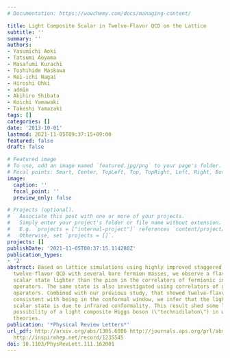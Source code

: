 ```yaml
---
# Documentation: https://wowchemy.com/docs/managing-content/

title: Light Composite Scalar in Twelve-Flavor QCD on the Lattice
subtitle: ''
summary: ''
authors:
- Yasumichi Aoki
- Tatsumi Aoyama
- Masafumi Kurachi
- Toshihide Maskawa
- Kei-ichi Nagai
- Hiroshi Ohki
- admin
- Akihiro Shibata
- Koichi Yamawaki
- Takeshi Yamazaki
tags: []
categories: []
date: '2013-10-01'
lastmod: 2021-11-05T09:37:15+09:00
featured: false
draft: false

# Featured image
# To use, add an image named `featured.jpg/png` to your page's folder.
# Focal points: Smart, Center, TopLeft, Top, TopRight, Left, Right, BottomLeft, Bottom, BottomRight.
image:
  caption: ''
  focal_point: ''
  preview_only: false

# Projects (optional).
#   Associate this post with one or more of your projects.
#   Simply enter your project's folder or file name without extension.
#   E.g. `projects = ["internal-project"]` references `content/project/deep-learning/index.md`.
#   Otherwise, set `projects = []`.
projects: []
publishDate: '2021-11-05T00:37:15.114280Z'
publication_types:
- '2'
abstract: Based on lattice simulations using highly improved staggered quarks for
  twelve-flavor QCD with several bare fermion masses, we observe a flavor-singlet
  scalar state lighter than the pion in the correlators of fermionic interpolating
  operators. The same state is also investigated using correlators of gluonic interpolating
  operators. Combined with our previous study, that showed twelve-flavor QCD to be
  consistent with being in the conformal window, we infer that the lightness of the
  scalar state is due to infrared conformality. This result shed some light on the
  possibility of a light composite Higgs boson (\"technidilaton\") in walking technicolor
  theories.
publication: '*Physical Review Letters*'
url_pdf: http://arxiv.org/abs/1305.6006 http://journals.aps.org/prl/abstract/10.1103/PhysRevLett.111.162001
  http://inspirehep.net/record/1235545
doi: 10.1103/PhysRevLett.111.162001
---
```

